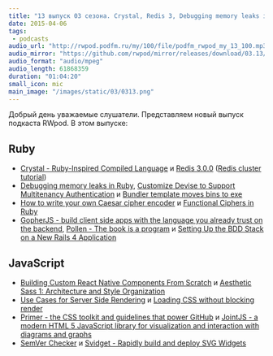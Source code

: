 ```yaml
---
title: "13 выпуск 03 сезона. Crystal, Redis 3, Debugging memory leaks in Ruby, Aesthetic Sass, Primer, JointJS и прочее"
date: 2015-04-06
tags:
 - podcasts
audio_url: "http://rwpod.podfm.ru/my/100/file/podfm_rwpod_my_13_100.mp3"
audio_mirror: "https://github.com/rwpod/mirror/releases/download/03.13/0313.mp3"
audio_format: "audio/mpeg"
audio_length: 61868359
duration: "01:04:20"
small_icon: mic
main_image: "/images/static/03/0313.png"
---
```


Добрый день уважаемые слушатели. Представляем новый выпуск подкаста RWpod. В этом выпуске:

## Ruby

 - [Crystal - Ruby-Inspired Compiled Language](http://crystal-lang.org/) и [Redis 3.0.0](https://github.com/antirez/redis/blob/3.0/00-RELEASENOTES) ([Redis cluster tutorial](http://redis.io/topics/cluster-tutorial))
 - [Debugging memory leaks in Ruby](http://samsaffron.com/archive/2015/03/31/debugging-memory-leaks-in-ruby), [Customize Devise to Support Multitenancy Authentication](http://climber2002.github.io/blog/2015/03/29/customize-devise-to-support-subdomain-authentication/) и [Bundler template moves bins to exe](http://bundler.io/blog/2015/03/20/moving-bins-to-exe.html)
 - [How to write your own Caesar cipher encoder](http://www.blackbytes.info/2015/03/caesar-cipher-in-ruby/) и [Functional Ciphers in Ruby](https://robots.thoughtbot.com/functional-ciphers-in-ruby)
 - [GopherJS - build client side apps with the language you already trust on the backend](http://www.gopherjs.org/), [Pollen - The book is a program](http://pollenpub.com/) и [Setting Up the BDD Stack on a New Rails 4 Application](https://semaphoreci.com/community/tutorials/setting-up-the-bdd-stack-on-a-new-rails-4-application)

## JavaScript

 - [Building Custom React Native Components From Scratch](http://moduscreate.com/react_native_custom_components_ios/) и [Aesthetic Sass 1: Architecture and Style Organization](https://scotch.io/tutorials/aesthetic-sass-1-architecture-and-style-organization)
 - [Use Cases for Server Side Rendering](https://medium.com/@jeffwhelpley/use-cases-for-server-side-rendering-2fc6389b3f7d) и [Loading CSS without blocking render](http://keithclark.co.uk/articles/loading-css-without-blocking-render/)
 - [Primer - the CSS toolkit and guidelines that power GitHub](http://primercss.io/) и [JointJS - a modern HTML 5 JavaScript library for visualization and interaction with diagrams and graphs](http://jointjs.com/)
 - [SemVer Checker](http://semver.npmjs.com/) и [Svidget - Rapidly build and deploy SVG Widgets](http://www.svidget.com/)

<!--more-->

